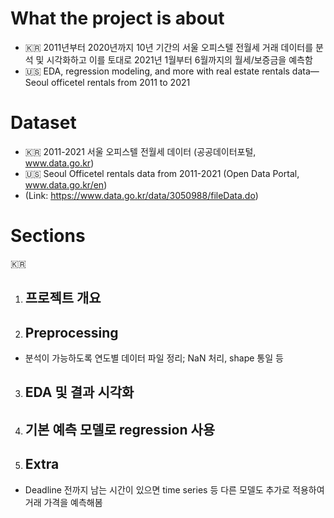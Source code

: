 # What the project is about
- 🇰🇷 2011년부터 2020년까지 10년 기간의 서울 오피스텔 전월세 거래 데이터를 분석 및 시각화하고 이를 토대로 2021년 1월부터 6월까지의 월세/보증금을 예측함
- 🇺🇸 EDA, regression modeling, and more with real estate rentals data—Seoul officetel rentals from 2011 to 2021 

# Dataset
- 🇰🇷 2011-2021 서울 오피스텔 전월세 데이터 (공공데이터포털, www.data.go.kr)
- 🇺🇸 Seoul Officetel rentals data from 2011-2021 (Open Data Portal, www.data.go.kr/en)
- (Link: https://www.data.go.kr/data/3050988/fileData.do)

# Sections
🇰🇷 
1. ## 프로젝트 개요
2. ## Preprocessing
  - 분석이 가능하도록 연도별 데이터 파일 정리; NaN 처리, shape 통일 등
3. ## EDA 및 결과 시각화
4. ## 기본 예측 모델로 regression 사용
5. ## Extra 
  - Deadline 전까지 남는 시간이 있으면 time series 등 다른 모델도 추가로 적용하여 거래 가격을 예측해봄
